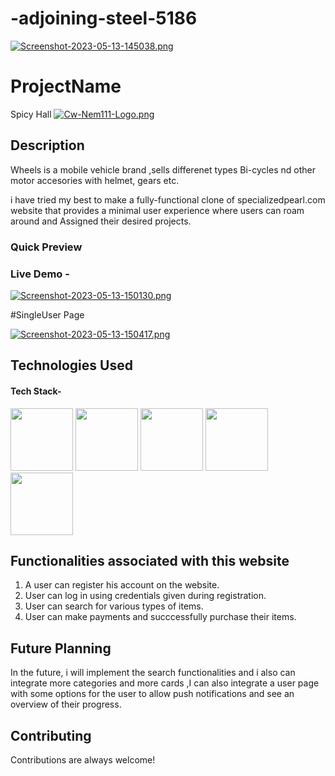 # -adjoining-steel-5186


[![Screenshot-2023-05-13-145038.png](https://i.postimg.cc/gJWYdkM6/Screenshot-2023-05-13-145038.png)](https://postimg.cc/R3grL9xM)


# ProjectName
Spicy Hall
[![Cw-Nem111-Logo.png](https://i.postimg.cc/yx7cPLwQ/Cw-Nem111-Logo.png)](https://postimg.cc/ygrD6y6c)

## Description


Wheels is a mobile vehicle brand ,sells differenet types  Bi-cycles  nd other motor accesories with helmet, gears etc.

i have tried my best to make a fully-functional clone of specializedpearl.com website that provides a minimal user experience where users can roam around and Assigned  their desired projects. 
### Quick Preview 

### Live Demo -



[![Screenshot-2023-05-13-150130.png](https://i.postimg.cc/x8yrRvYs/Screenshot-2023-05-13-150130.png)](https://postimg.cc/9wMNXqDT)






#SingleUser Page


[![Screenshot-2023-05-13-150417.png](https://i.postimg.cc/kMtW5jXN/Screenshot-2023-05-13-150417.png)](https://postimg.cc/ThfK7Jbh)






## Technologies Used

#### Tech Stack-

<p float="left">
    <img src="https://cdn.pixabay.com/photo/2017/08/05/11/16/logo-2582748_640.png" width="100" height="100">
    <img src="https://cdn.pixabay.com/photo/2017/08/05/11/16/logo-2582747_640.png" width="100" height="100">
       <img src="https://www.ictdemy.com/images/1/css/bootstrap/bootstrap-stack.png" width="100" height="100">
    <img src="https://encrypted-tbn0.gstatic.com/images?q=tbn:ANd9GcS76aVIo4u18ZBAVWU79QkDQ6uvKUjF4leJ7g&usqp=CAU" width="100" height="100">
   <img src="https://blog.logrocket.com/wp-content/uploads/2021/04/optimize-react-native-performance.png" width="100" height="100">
   


 </p>

## Functionalities associated with this website

1. A user can register his account on the website.
2. User can log in using credentials given during registration.
3. User can search for various types of items.
4. User can make payments and succcessfully purchase their items.




## Future Planning

In the future, i will implement the search functionalities and i also can integrate more categories and more cards ,I can also integrate a user page with some options for the user to allow push notifications and see an overview of their progress. 





## Contributing

Contributions are always welcome!


